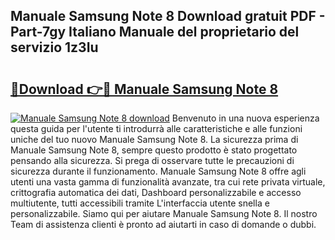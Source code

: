 ## Manuale Samsung Note 8 Download gratuit PDF - Part-7gy Italiano Manuale del proprietario del servizio 1z3Iu

# <h2><a href="http://dfbmkbi.blite.top/?on=Manuale+Samsung+Note+8">🔗Download 👉🔴 Manuale Samsung Note 8</a></h2>

[![Manuale Samsung Note 8 download](https://i.imgur.com/lujVjoI.png)](http://dfbmkbi.blite.top/?on=Manuale+Samsung+Note+8)
Benvenuto in una nuova esperienza questa guida per l'utente ti introdurrà alle caratteristiche e alle funzioni uniche del tuo nuovo Manuale Samsung Note 8. La sicurezza prima di Manuale Samsung Note 8, sempre questo prodotto è stato progettato pensando alla sicurezza. Si prega di osservare tutte le precauzioni di sicurezza durante il funzionamento. Manuale Samsung Note 8 offre agli utenti una vasta gamma di funzionalità avanzate, tra cui rete privata virtuale, crittografia automatica dei dati, Dashboard personalizzabile e accesso multiutente, tutti accessibili tramite L'interfaccia utente snella e personalizzabile. Siamo qui per aiutare Manuale Samsung Note 8. Il nostro Team di assistenza clienti è pronto ad aiutarti in caso di domande o dubbi.

